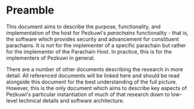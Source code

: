 # Preamble

This document aims to describe the purpose, functionality, and implementation of the host for Pezkuwi's _parachains_
functionality - that is, the software which provides security and advancement for constituent parachains. It is not for
the implementer of a specific parachain but rather for the implementer of the Parachain Host. In practice, this is for
the implementers of Pezkuwi in general.

There are a number of other documents describing the research in more detail. All referenced documents will be linked
here and should be read alongside this document for the best understanding of the full picture. However, this is the
only document which aims to describe key aspects of Pezkuwi's particular instantiation of much of that research down to
low-level technical details and software architecture.
